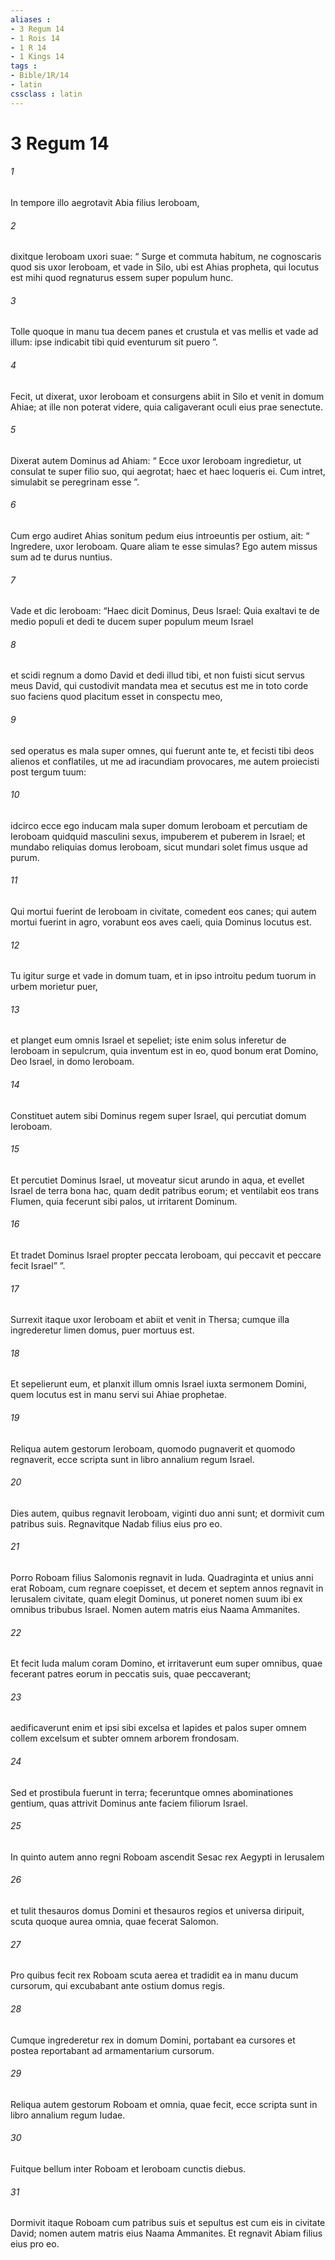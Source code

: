```yaml
---
aliases : 
- 3 Regum 14
- 1 Rois 14
- 1 R 14
- 1 Kings 14
tags : 
- Bible/1R/14
- latin
cssclass : latin
---
```


# 3 Regum 14

###### 1
In tempore illo aegrotavit Abia filius Ieroboam, 
###### 2
dixitque Ieroboam uxori suae: “ Surge et commuta habitum, ne cognoscaris quod sis uxor Ieroboam, et vade in Silo, ubi est Ahias propheta, qui locutus est mihi quod regnaturus essem super populum hunc. 
###### 3
Tolle quoque in manu tua decem panes et crustula et vas mellis et vade ad illum: ipse indicabit tibi quid eventurum sit puero ”. 
###### 4
Fecit, ut dixerat, uxor Ieroboam et consurgens abiit in Silo et venit in domum Ahiae; at ille non poterat videre, quia caligaverant oculi eius prae senectute.
###### 5
Dixerat autem Dominus ad Ahiam: “ Ecce uxor Ieroboam ingredietur, ut consulat te super filio suo, qui aegrotat; haec et haec loqueris ei. Cum intret, simulabit se peregrinam esse ”.
###### 6
Cum ergo audiret Ahias sonitum pedum eius introeuntis per ostium, ait: “ Ingredere, uxor Ieroboam. Quare aliam te esse simulas? Ego autem missus sum ad te durus nuntius. 
###### 7
Vade et dic Ieroboam: “Haec dicit Dominus, Deus Israel: Quia exaltavi te de medio populi et dedi te ducem super populum meum Israel 
###### 8
et scidi regnum a domo David et dedi illud tibi, et non fuisti sicut servus meus David, qui custodivit mandata mea et secutus est me in toto corde suo faciens quod placitum esset in conspectu meo, 
###### 9
sed operatus es mala super omnes, qui fuerunt ante te, et fecisti tibi deos alienos et conflatiles, ut me ad iracundiam provocares, me autem proiecisti post tergum tuum: 
###### 10
idcirco ecce ego inducam mala super domum Ieroboam et percutiam de Ieroboam quidquid masculini sexus, impuberem et puberem in Israel; et mundabo reliquias domus Ieroboam, sicut mundari solet fimus usque ad purum. 
###### 11
Qui mortui fuerint de Ieroboam in civitate, comedent eos canes; qui autem mortui fuerint in agro, vorabunt eos aves caeli, quia Dominus locutus est. 
###### 12
Tu igitur surge et vade in domum tuam, et in ipso introitu pedum tuorum in urbem morietur puer, 
###### 13
et planget eum omnis Israel et sepeliet; iste enim solus inferetur de Ieroboam in sepulcrum, quia inventum est in eo, quod bonum erat Domino, Deo Israel, in domo Ieroboam. 
###### 14
Constituet autem sibi Dominus regem super Israel, qui percutiat domum Ieroboam. 
###### 15
Et percutiet Dominus Israel, ut moveatur sicut arundo in aqua, et evellet Israel de terra bona hac, quam dedit patribus eorum; et ventilabit eos trans Flumen, quia fecerunt sibi palos, ut irritarent Dominum. 
###### 16
Et tradet Dominus Israel propter peccata Ieroboam, qui peccavit et peccare fecit Israel” ”.
###### 17
Surrexit itaque uxor Ieroboam et abiit et venit in Thersa; cumque illa ingrederetur limen domus, puer mortuus est. 
###### 18
Et sepelierunt eum, et planxit illum omnis Israel iuxta sermonem Domini, quem locutus est in manu servi sui Ahiae prophetae.
###### 19
Reliqua autem gestorum Ieroboam, quomodo pugnaverit et quomodo regnaverit, ecce scripta sunt in libro annalium regum Israel. 
###### 20
Dies autem, quibus regnavit Ieroboam, viginti duo anni sunt; et dormivit cum patribus suis. Regnavitque Nadab filius eius pro eo.
###### 21
Porro Roboam filius Salomonis regnavit in Iuda. Quadraginta et unius anni erat Roboam, cum regnare coepisset, et decem et septem annos regnavit in Ierusalem civitate, quam elegit Dominus, ut poneret nomen suum ibi ex omnibus tribubus Israel. Nomen autem matris eius Naama Ammanites.
###### 22
Et fecit Iuda malum coram Domino, et irritaverunt eum super omnibus, quae fecerant patres eorum in peccatis suis, quae peccaverant; 
###### 23
aedificaverunt enim et ipsi sibi excelsa et lapides et palos super omnem collem excelsum et subter omnem arborem frondosam. 
###### 24
Sed et prostibula fuerunt in terra; feceruntque omnes abominationes gentium, quas attrivit Dominus ante faciem filiorum Israel.
###### 25
In quinto autem anno regni Roboam ascendit Sesac rex Aegypti in Ierusalem 
###### 26
et tulit thesauros domus Domini et thesauros regios et universa diripuit, scuta quoque aurea omnia, quae fecerat Salomon. 
###### 27
Pro quibus fecit rex Roboam scuta aerea et tradidit ea in manu ducum cursorum, qui excubabant ante ostium domus regis. 
###### 28
Cumque ingrederetur rex in domum Domini, portabant ea cursores et postea reportabant ad armamentarium cursorum.
###### 29
Reliqua autem gestorum Roboam et omnia, quae fecit, ecce scripta sunt in libro annalium regum Iudae. 
###### 30
Fuitque bellum inter Roboam et Ieroboam cunctis diebus. 
###### 31
Dormivit itaque Roboam cum patribus suis et sepultus est cum eis in civitate David; nomen autem matris eius Naama Ammanites. Et regnavit Abiam filius eius pro eo.

